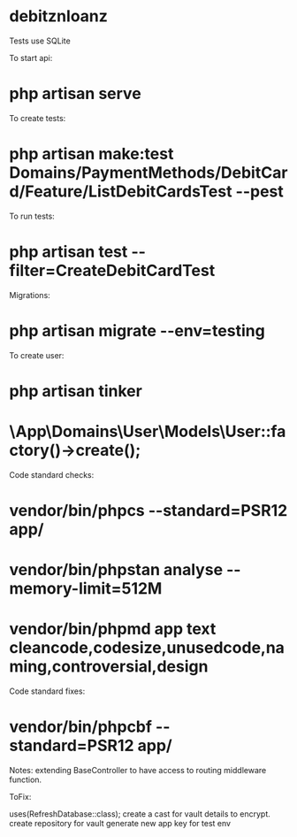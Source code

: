 # debitznloanz

Tests use SQLite

To start api:
# php artisan serve

To create tests:
# php artisan make:test Domains/PaymentMethods/DebitCard/Feature/ListDebitCardsTest --pest

To run tests:
# php artisan test --filter=CreateDebitCardTest

Migrations:

# php artisan migrate --env=testing

To create user:

# php artisan tinker

# \App\Domains\User\Models\User::factory()->create();

Code standard checks:

# vendor/bin/phpcs --standard=PSR12 app/

# vendor/bin/phpstan analyse --memory-limit=512M

# vendor/bin/phpmd app text cleancode,codesize,unusedcode,naming,controversial,design


Code standard fixes:

# vendor/bin/phpcbf --standard=PSR12 app/


Notes:
extending BaseController to have access to routing middleware function.


ToFix: 

uses(RefreshDatabase::class);
create a cast for vault details to encrypt.
create repository for vault
generate new app key for test env



